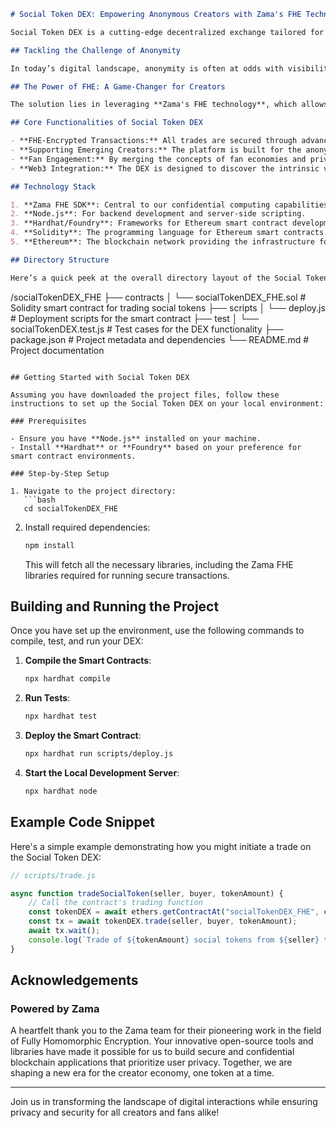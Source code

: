 ```markdown
# Social Token DEX: Empowering Anonymous Creators with Zama's FHE Technology

Social Token DEX is a cutting-edge decentralized exchange tailored for trading FHE-encrypted social tokens issued by anonymous creators. Utilizing **Zama's Fully Homomorphic Encryption (FHE) technology**, this platform ensures both the privacy of the creators and their fans while facilitating seamless transactions on the blockchain. 

## Tackling the Challenge of Anonymity

In today’s digital landscape, anonymity is often at odds with visibility, especially for creators in the burgeoning crypto space. Anonymous creators, such as crypto artists and on-chain thinkers, face significant challenges in realizing their economic potential while safeguarding their identities. Traditional platforms can compromise user data and privacy, leaving creators vulnerable to exploitation.

## The Power of FHE: A Game-Changer for Creators

The solution lies in leveraging **Zama's FHE technology**, which allows us to perform operations on encrypted data without ever exposing it. This means that transactions involving social tokens can be conducted without revealing the identities of either the buyers or sellers, thus maintaining confidentiality and integrity. Our implementation relies on Zama's open-source libraries like **Concrete** and the **zama-fhe SDK**, providing an end-to-end secure experience for all participants in the creator economy.

## Core Functionalities of Social Token DEX

- **FHE-Encrypted Transactions:** All trades are secured through advanced encryption, ensuring the anonymity of both creators and their supporters.
- **Supporting Emerging Creators:** The platform is built for the anonymous creators’ economy, allowing users to explore and invest in social tokens while maintaining privacy.
- **Fan Engagement:** By merging the concepts of fan economies and privacy, we provide a unique environment for fans to engage with and support their favorite creators.
- **Web3 Integration:** The DEX is designed to discover the intrinsic value of Web3 native creators, pushing the boundaries of tokenized interactions.

## Technology Stack

1. **Zama FHE SDK**: Central to our confidential computing capabilities.
2. **Node.js**: For backend development and server-side scripting.
3. **Hardhat/Foundry**: Frameworks for Ethereum smart contract development.
4. **Solidity**: The programming language for Ethereum smart contracts.
5. **Ethereum**: The blockchain network providing the infrastructure for our DEX.

## Directory Structure

Here’s a quick peek at the overall directory layout of the Social Token DEX:

```
/socialTokenDEX_FHE
├── contracts
│   └── socialTokenDEX_FHE.sol   # Solidity smart contract for trading social tokens
├── scripts
│   └── deploy.js                 # Deployment scripts for the smart contract
├── test
│   └── socialTokenDEX.test.js    # Test cases for the DEX functionality
├── package.json                   # Project metadata and dependencies
└── README.md                      # Project documentation
```

## Getting Started with Social Token DEX

Assuming you have downloaded the project files, follow these instructions to set up the Social Token DEX on your local environment:

### Prerequisites

- Ensure you have **Node.js** installed on your machine. 
- Install **Hardhat** or **Foundry** based on your preference for smart contract environments.

### Step-by-Step Setup

1. Navigate to the project directory:
   ```bash
   cd socialTokenDEX_FHE
   ```

2. Install required dependencies:
   ```bash
   npm install
   ```

   This will fetch all the necessary libraries, including the Zama FHE libraries required for running secure transactions.

## Building and Running the Project

Once you have set up the environment, use the following commands to compile, test, and run your DEX:

1. **Compile the Smart Contracts**:
   ```bash
   npx hardhat compile
   ```

2. **Run Tests**:
   ```bash
   npx hardhat test
   ```

3. **Deploy the Smart Contract**:
   ```bash
   npx hardhat run scripts/deploy.js
   ```

4. **Start the Local Development Server**:
   ```bash
   npx hardhat node
   ```

## Example Code Snippet

Here's a simple example demonstrating how you might initiate a trade on the Social Token DEX:

```javascript
// scripts/trade.js

async function tradeSocialToken(seller, buyer, tokenAmount) {
    // Call the contract's trading function
    const tokenDEX = await ethers.getContractAt("socialTokenDEX_FHE", contractAddress);
    const tx = await tokenDEX.trade(seller, buyer, tokenAmount);
    await tx.wait();
    console.log(`Trade of ${tokenAmount} social tokens from ${seller} to ${buyer} executed successfully!`);
}
```

## Acknowledgements

### Powered by Zama

A heartfelt thank you to the Zama team for their pioneering work in the field of Fully Homomorphic Encryption. Your innovative open-source tools and libraries have made it possible for us to build secure and confidential blockchain applications that prioritize user privacy. Together, we are shaping a new era for the creator economy, one token at a time.

---
Join us in transforming the landscape of digital interactions while ensuring privacy and security for all creators and fans alike!
```